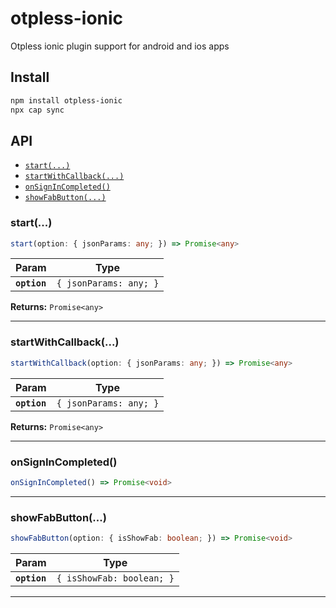 # otpless-ionic

Otpless ionic plugin support for android and ios apps

## Install

```bash
npm install otpless-ionic
npx cap sync
```

## API

<docgen-index>

* [`start(...)`](#start)
* [`startWithCallback(...)`](#startwithcallback)
* [`onSignInCompleted()`](#onsignincompleted)
* [`showFabButton(...)`](#showfabbutton)

</docgen-index>

<docgen-api>
<!--Update the source file JSDoc comments and rerun docgen to update the docs below-->

### start(...)

```typescript
start(option: { jsonParams: any; }) => Promise<any>
```

| Param        | Type                              |
| ------------ | --------------------------------- |
| **`option`** | <code>{ jsonParams: any; }</code> |

**Returns:** <code>Promise&lt;any&gt;</code>

--------------------


### startWithCallback(...)

```typescript
startWithCallback(option: { jsonParams: any; }) => Promise<any>
```

| Param        | Type                              |
| ------------ | --------------------------------- |
| **`option`** | <code>{ jsonParams: any; }</code> |

**Returns:** <code>Promise&lt;any&gt;</code>

--------------------


### onSignInCompleted()

```typescript
onSignInCompleted() => Promise<void>
```

--------------------


### showFabButton(...)

```typescript
showFabButton(option: { isShowFab: boolean; }) => Promise<void>
```

| Param        | Type                                 |
| ------------ | ------------------------------------ |
| **`option`** | <code>{ isShowFab: boolean; }</code> |

--------------------

</docgen-api>
